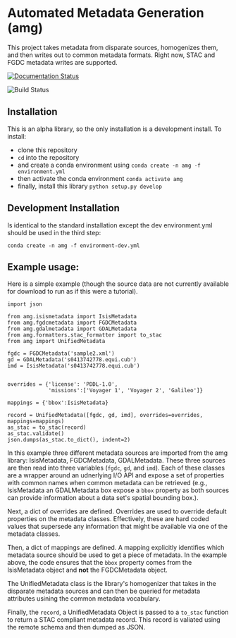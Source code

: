 # Automated Metadata Generation (amg)
This project takes metadata from disparate sources, homogenizes them, and then writes out to common metadata formats. Right now, STAC and FGDC metadata writes are supported.

[![Documentation Status](https://readthedocs.org/projects/automated-metadata-generation/badge/?version=latest)](https://automated-metadata-generation.readthedocs.io/en/latest/?badge=latest)

![Build Status](https://github.com/USGS-Astrogeology/automated-metadata-generation/actions/workflows/continuous_integration.yml/badge.svg)

## Installation
This is an alpha library, so the only installation is a development install. To install:

- clone this repository
- `cd` into the repository
- and create a conda environment using `conda create -n amg -f environment.yml`
- then activate the conda environment `conda activate amg`
- finally, install this library `python setup.py develop`

## Development Installation
Is identical to the standard installation except the dev environment.yml should be used in the third step:

`conda create -n amg -f environment-dev.yml`

## Example usage:

Here is a simple example (though the source data are not currently available for download to run as if this were a tutorial).

```
import json

from amg.isismetadata import IsisMetadata
from amg.fgdcmetadata import FGDCMetadata
from amg.gdalmetadata import GDALMetadata
from amg.formatters.stac_formatter import to_stac
from amg import UnifiedMetadata

fgdc = FGDCMetadata('sample2.xml')
gd = GDALMetadata('s0413742778.equi.cub')
imd = IsisMetadata('s0413742778.equi.cub')


overrides = {'license': 'PDDL-1.0',
             'missions':['Voyager 1', 'Voyager 2', 'Galileo']}

mappings = {'bbox':IsisMetadata}

record = UnifiedMetadata([fgdc, gd, imd], overrides=overrides, mappings=mappings)
as_stac = to_stac(record)
as_stac.validate()
json.dumps(as_stac.to_dict(), indent=2)
```

In this example three different metadata sources are imported from the amg library: IsisMetadata, FGDCMetadata, GDALMetadata. These three sources are then read into three variables (`fgdc`, `gd`, and `imd`). Each of these classes are a wrapper around an udnerlying I/O API and expose a set of properties with common names when common metadata can be retrieved (e.g., IsisMetadata an GDALMetadata box expose a `bbox` property as both sources can provide information about a data set's spatial bounding box.). 

Next, a dict of overrides are defined. Overrides are used to override default properties on the metadata classes. Effectively, these are hard coded values that supersede any information that might be available via one of the metadata classes.

Then, a dict of mappings are defined. A mapping explicitly identifies which metadata source should be used to get a piece of metadata. In the example above, the code ensures that the `bbox` property comes from the IsisMetadata object and **not** the FGDCMetadata object.

The UnifiedMetadata class is the library's homogenizer that takes in the disparate metadata sources and can then be queried for metadata attributes usining the common metadata vocabulary.

Finally, the `record`, a UnifiedMetadata Object is passed to a `to_stac` function to return a STAC compliant metadata record. This record is valiated using the remote schema and then dumped as JSON.
